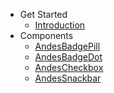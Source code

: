 - Get Started
  * [Introduction](/)
- Components
  * [AndesBadgePill](/badge/AndesBadgePill.md)
  * [AndesBadgeDot](/badge/AndesBadgeDot.md)
  * [AndesCheckbox](/checkbox/AndesCheckbox.md)
  * [AndesSnackbar](/snackbar/AndesSnackbar.md)